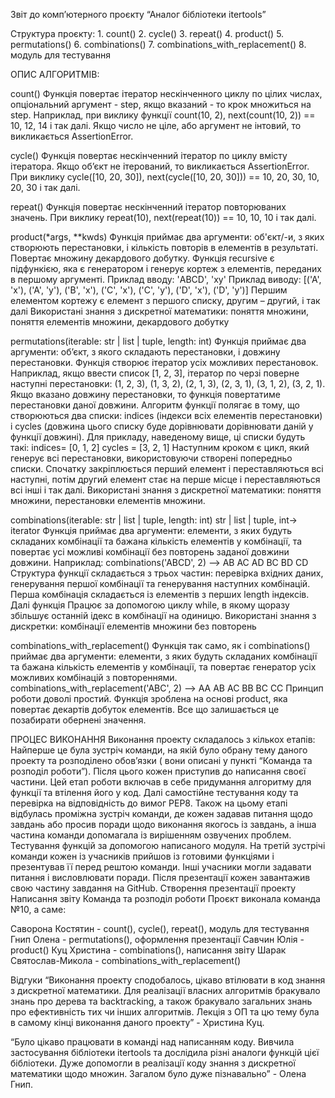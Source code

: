 Звіт до комп’ютерного проєкту “Аналог бібліотеки itertools”

Структура проєкту:
    1. count()
    2. cycle()
    3. repeat()
    4. product()
    5. permutations()
    6. combinations()
    7. combinations_with_replacement()
    8. модуль для тестування

ОПИС АЛГОРИТМІВ:

count()
Функція повертає ітератор нескінченного циклу по цілих числах, опціональний аргумент - step, якщо вказаний - то крок множиться на step. Наприклад, при виклику функції count(10, 2), next(count(10, 2)) == 10, 12, 14 і так далі. Якщо число не ціле, або аргумент не інтовий, то викликається AssertionError.

cycle()
Функція повертає нескінченний ітератор по циклу вмісту ітератора. Якщо об’єкт не ітерований, то викликається AssertionError. При виклику cycle([10, 20, 30]), next(cycle([10, 20, 30])) == 10, 20, 30, 10, 20, 30 і так далі.

repeat()
Функція повертає нескінченний ітератор повторюваних значень. При виклику repeat(10), next(repeat(10)) == 10, 10, 10 і так далі.

product(*args, **kwds)
Функція приймає два аргументи: об'єкт/-и, з яких створюють перестановки, і кількість повторів в елементів в результаті. Повертає множину декардового добутку.
Функція recursive є підфункією, яка є генератором і генерує кортеж з елементів, переданих в першому аргументі.
Приклад вводу: 'ABCD', 'xy' 
Приклад виводу: [('А', 'х'), ('А', 'у'), ('В', 'х'), ('С', 'х'), ('С', 'у'), ('D', 'x'), ('D', 'y')]
Першим елементом кортежу є елемент з першого списку, другим – другий, і так далі
Використані знання з дискретної математики: поняття множини, поняття елементів множини, декардового добутку

permutations(iterable: str | list | tuple, length: int)
Функція приймає два аргументи: об’єкт, з якого складають перестановки, і довжину перестановки. Функція створює ітератор усіх можливих перестановок. Наприклад, якщо ввести список  [1, 2, 3], ітератор по черзі поверне наступні перестановки: (1, 2, 3), (1, 3, 2), (2, 1, 3), (2, 3, 1), (3, 1, 2), (3, 2, 1). Якщо вказано довжину перестановки, то функція повертатиме перестановки даної довжини.
Алгоритм функції полягає в тому, що створюються два списки: indices (індекси всіх елементів перестановки) і cycles (довжина цього списку буде дорівнювати дорівнювати даній у функції довжині). Для прикладу, наведеному вище, ці списки будуть такі:
indices= [0, 1, 2]
cycles = [3, 2, 1]
Наступним кроком є цикл, який генерує всі перестановки, використовуючи створені попередньо списки. Спочатку закріплюється перший елемент і переставляються всі наступні, потім другий елемент стає на перше місце і переставляються всі інші і так далі.
Використані знання з дискретної математики: поняття множини, перестановки елементів множини.

combinations(iterable: str | list | tuple, length: int) 
str | list | tuple, int→ iterator
Функція приймає два аргументи: елементи, з яких будуть складаних комбінації та бажана кількість елементів у комбінації, та повертає усі можливі комбінації без повторень заданої довжини довжини. Наприклад:
combinations('ABCD', 2) --> AB AC AD BC BD CD
	Структура функції складається з трьох частин: перевірка вхідних даних, генерування першої комбінації та генерування наступних комбінацій. 
	Перша комбінація складається із елементів з перших length індексів. Далі функція Працює за допомогою циклу while, в якому щоразу збільшує останній ідекс в комбінації на одиницю.
Використані знання з дискретки: комбінації елементів множини  без повторень

combinations_with_replacement()
Функція так само, як і combinations() приймає два аргументи: елементи, з яких будуть складаних комбінації та бажана кількість елементів у комбінації, та повертає генератор усіх можливих комбінацій з повтореннями.
combinations_with_replacement('ABC', 2) --> AA AB AC BB BC CC
Принцип роботи доволі простий. Функція зроблена на основі product, яка повертає декартів добуток елементів. Все що залишається це позабирати обернені значення.


ПРОЦЕС ВИКОНАННЯ
Виконання проекту складалось з кількох етапів:
Найперше це була зустріч команди, на якій було обрану тему даного проекту та розподілено обов’язки ( вони описані у пункті “Команда та розподіл роботи”).
Після цього кожен приступив до написання своєї частини. Цей етап роботи включав в себе придумання алгоритму для функції та втілення його у код. Далі самостійне тестування коду та перевірка на відповідність до вимог PEP8. Також на цьому етапі відбулась проміжна зустріч команди, де кожен задавав питання щодо завдань або просив поради щодо виконання якогось із завдань, а інша частина команди допомагала із вирішенням озвучених проблем.
Тестування функцій за допомогою написаного модуля.
На третій зустрічі команди кожен із учасників прийшов із готовими функціями і презентував її перед рештою команди. Інші учасники могли задавати питання і висловлювати поради. Після презентації кожен завантажив свою частину завдання на GitHub.
Створення презентації проекту
Написання звіту
Команда та розподіл роботи
Проєкт виконала команда №10, а саме:

Саворона Костятин - count(), cycle(), repeat(), модуль для тестування
Гнип Олена - permutations(), оформлення презентації
Савчин Юлія - product()
Куц Христина - combinations(), написання звіту
Шарак Святослав-Микола - combinations_with_replacement()


Відгуки
“Виконання проекту сподобалось, цікаво втілювати в код знання з дискретної математики. Для реалізації власних алгоритмів бракувало знань про дерева та backtracking, а також бракувало загальних знань про ефективність тих чи інших алгоритмів. Лекція з ОП та цю тему була в самому кінці виконання даного проекту” - Христина Куц.

“Було цікаво працювати в команді над написанням коду. Вивчила застосування бібліотеки itertools та дослідила різні аналоги функцій цієї бібліотеки. Дуже допомогли в реалізації коду знання з дискретної математики щодо множин. Загалом було дуже пізнавально” - Олена Гнип.





